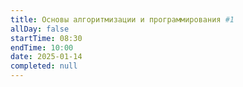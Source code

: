 ```yaml
---
title: Основы алгоритмизации и программирования #1
allDay: false
startTime: 08:30
endTime: 10:00
date: 2025-01-14
completed: null
---
```

